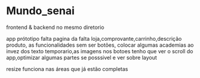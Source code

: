 # Mundo_senai
frontend & backend no mesmo diretorio

app prótotipo falta pagina da falta loja,comprovante,carrinho,descrição produto, as funcionalidades sem ser botões, colocar algumas academias ao invez dos texto temporario,as imagens nos botoes
tenho que ver o scroll do app,optimizar algumas partes se posssivel e ver sobre layout

resize funciona nas áreas que já estão completas
